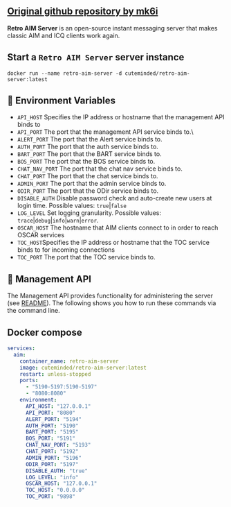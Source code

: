 ## [Original github repository by mk6i](https://github.com/mk6i/retro-aim-server)
**Retro AIM Server** is an open-source instant messaging server that makes classic AIM and ICQ clients work again.

## Start a ``Retro AIM Server`` server instance
```shell
docker run --name retro-aim-server -d cuteminded/retro-aim-server:latest
```

## 🔑 Environment Variables
- ``API_HOST`` Specifies the IP address or hostname that the management API binds to
- ``API_PORT`` The port that the management API service binds to.\
- ``ALERT_PORT`` The port that the Alert service binds to.
- ``AUTH_PORT`` The port that the auth service binds to.
- ``BART_PORT`` The port that the BART service binds to.
- ``BOS_PORT`` The port that the BOS service binds to.
- ``CHAT_NAV_PORT`` The port that the chat nav service binds to.
- ``CHAT_PORT`` The port that the chat service binds to.
- ``ADMIN_PORT`` The port that the admin service binds to.
- ``ODIR_PORT`` The port that the ODir service binds to.
- ``DISABLE_AUTH`` Disable password check and auto-create new users at login time. Possible values: ``true``|``false``
- ``LOG_LEVEL`` Set logging granularity. Possible values: ``trace``|``debug``|``info``|``warn``|``error``.
- ``OSCAR_HOST`` The hostname that AIM clients connect to in order to reach OSCAR services
- ``TOC_HOST``Specifies the IP address or hostname that the TOC service binds to for incoming connections
- ``TOC_PORT`` The port that the TOC service binds to.

## 👤 Management API

The Management API provides functionality for administering the server (see [README](https://github.com/mk6i/retro-aim-server?tab=readme-ov-file#-management-api)). The following
shows you how to run these commands via the command line.

## Docker compose
```yml
services:
  aim:
    container_name: retro-aim-server
    image: cuteminded/retro-aim-server:latest
    restart: unless-stopped
    ports:
      - "5190-5197:5190-5197"
      - "8080:8080"
    environment:
      API_HOST: "127.0.0.1"
      API_PORT: "8080"
      ALERT_PORT: "5194"
      AUTH_PORT: "5190"
      BART_PORT: "5195"
      BOS_PORT: "5191"
      CHAT_NAV_PORT: "5193"
      CHAT_PORT: "5192"
      ADMIN_PORT: "5196"
      ODIR_PORT: "5197"
      DISABLE_AUTH: "true"
      LOG_LEVEL: "info"
      OSCAR_HOST: "127.0.0.1"
      TOC_HOST: "0.0.0.0"
      TOC_PORT: "9898"
```
